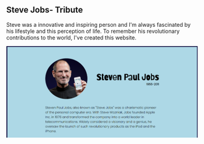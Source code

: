 ## Steve Jobs- Tribute
Steve was a innovative and inspiring person and I'm always fascinated by his lifestyle and this perception of life. To remember his revolutionary contributions to the world, I've created this website.

![](preview.png)